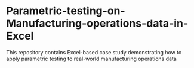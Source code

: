 # Parametric-testing-on-Manufacturing-operations-data-in-Excel
This repository contains Excel-based case study demonstrating how to apply parametric testing to real-world manufacturing operations data
